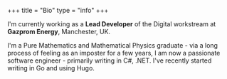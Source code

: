 +++
title =  "Bio"
type = "info"
+++

I'm currently working as a **Lead Developer** of the Digital workstream at **Gazprom Energy**, Manchester, UK.

I'm a Pure Mathematics and Mathematical Physics graduate - via a long process of feeling as an imposter for a few years, I am now a passionate software engineer - primarily writing in C#, .NET. I've recently started writing in Go and using Hugo.
